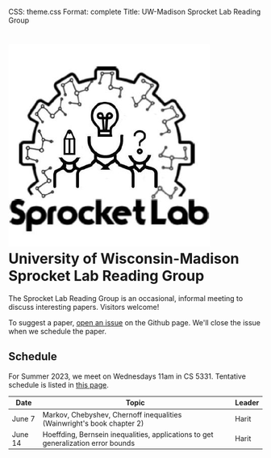 CSS: theme.css
Format: complete
Title: UW-Madison Sprocket Lab Reading Group

# ![](sprocket_logo.jpeg "Sprocket Lab") University of Wisconsin-Madison Sprocket Lab Reading Group

The Sprocket Lab Reading Group is an occasional, informal meeting to discuss interesting papers. Visitors welcome!

To suggest a paper, [open an issue](https://github.com/SprocketLab/reading-group/issues) on the Github page. We'll close the issue when we schedule the paper.



## Schedule

For Summer 2023, we meet on Wednesdays 11am in CS 5331. Tentative schedule is listed in [this page](https://docs.google.com/spreadsheets/d/1Q_CPf7oDqPB703HyojC0W7FRZt2fLWXLdp2pCpDq9Xg/edit#gid=216649689).

| Date    | Topic                                                                             | Leader |
| ------- | ------------------------------------------------------------                      | ------ |
| June 7  | Markov, Chebyshev, Chernoff inequalities (Wainwright's book chapter 2)            | Harit  |
| June 14 | Hoeffding, Bernsein inequalities, applications to get generalization error bounds | Harit  |

